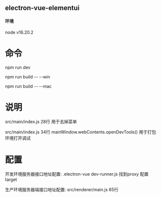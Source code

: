## electron-vue-elementui

#### 环境
node v16.20.2

####


# 命令
npm run dev

npm run build -- --win 

npm run build -- --mac 

# 说明
src/main/index.js 28行 用于去掉菜单

src/main/index.js 34行 mainWindow.webContents.openDevTools() 用于打包环境打开调试


# 配置
开发环境服务器接口地址配置:
.electron-vue dev-runner.js 找到proxy 配置target

生产环境服务器端接口地址配置:
src/renderer/main.js  65行





